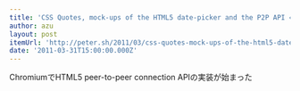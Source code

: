 ```yaml
---
title: 'CSS Quotes, mock-ups of the HTML5 date-picker and the P2P API « Peter Beverloo'
author: azu
layout: post
itemUrl: 'http://peter.sh/2011/03/css-quotes-mock-ups-of-the-html5-date-picker-and-the-p2p-api/'
date: '2011-03-31T15:00:00.000Z'
---
```

ChromiumでHTML5 peer-to-peer connection APIの実装が始まった
